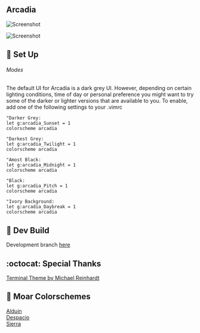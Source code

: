 Arcadia 
-------
![Screenshot](https://user-images.githubusercontent.com/11221489/31865959-79dcf9ba-b72c-11e7-84b5-9e094f236ef4.png)

![Screenshot](https://user-images.githubusercontent.com/11221489/31865993-fc35bf50-b72c-11e7-868a-58c3532fb20a.png)


:space_invader: Set Up
------

###### Modes 
The default UI for Arcadia is a dark grey UI. However, depending on certain lighting conditions, time of day or personal preference you might want to try some of the darker or lighter versions that are available to you. To enable, add one of the following settings to your .vimrc 

```VimL
"Darker Grey:
let g:arcadia_Sunset = 1
colorscheme arcadia
```
```VimL
"Darkest Grey:
let g:arcadia_Twilight = 1
colorscheme arcadia
```

```VimL
"Amost Black:
let g:arcadia_Midnight = 1
colorscheme arcadia
```

```VimL
"Black:
let g:arcadia_Pitch = 1
colorscheme arcadia
```

```VimL
"Ivory Background:
let g:arcadia_Daybreak = 1
colorscheme arcadia
```

:crescent_moon: Dev Build
----------------------------
Development branch [here](https://github.com/AlessandroYorba/Arcadia/tree/nightly)

:octocat: Special Thanks
-----------------
[Terminal Theme by Michael Reinhardt](https://github.com/mreinhardt)<br>

:octopus: Moar Colorschemes
-------
[Alduin](https://github.com/AlessandroYorba/Alduin)<br>
[Despacio](https://github.com/AlessandroYorba/Despacio)<br>
[Sierra](https://github.com/AlessandroYorba/Sierra)<br>

